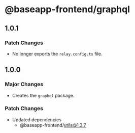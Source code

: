 # @baseapp-frontend/graphql

## 1.0.1

### Patch Changes

- No longer exports the `relay.config.ts` file.

## 1.0.0

### Major Changes

- Creates the `graphql` package.

### Patch Changes

- Updated dependencies
  - @baseapp-frontend/utils@1.3.7
